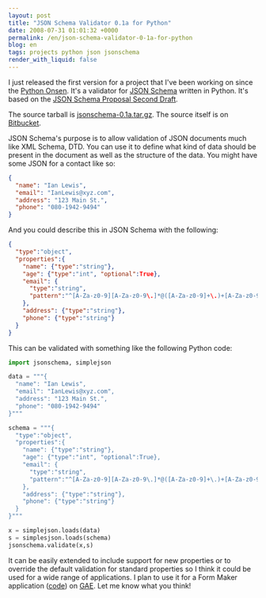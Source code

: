 ```yaml
---
layout: post
title: "JSON Schema Validator 0.1a for Python"
date: 2008-07-31 01:01:32 +0000
permalink: /en/json-schema-validator-0-1a-for-python
blog: en
tags: projects python json jsonschema
render_with_liquid: false
---
```


I just released the first version for a project that I've been working on since
the [Python Onsen](http://www.ianlewis.org/index.php/en/python-onsen). It's a
validator for [JSON Schema](http://www.json.com/category/json-schema/) written
in Python. It's based on the [JSON Schema Proposal Second
Draft](http://groups.google.com/group/json-schema/web/json-schema-proposal---second-draft).</p>

<!-- TODO(#67): Fix 404s -->

The source tarball is [jsonschema-0.1a.tar.gz](http://jsonschema.googlecode.com/files/jsonschema-0.1a.tar.gz). The source itself is on [Bitbucket](https://bitbucket.org/IanLewis/jsonschema/).

JSON Schema's purpose is to allow validation of JSON documents much like XML
Schema, DTD. You can use it to define what kind of data should be present in the
document as well as the structure of the data. You might have some JSON for a
contact like so:

```json
{
  "name": "Ian Lewis",
  "email": "IanLewis@xyz.com",
  "address": "123 Main St.",
  "phone": "080-1942-9494"
}
```

And you could describe this in JSON Schema with the following:

```json
{
  "type":"object",
  "properties":{
    "name": {"type":"string"},
    "age": {"type":"int", "optional":True},
    "email": {
      "type":"string",
      "pattern":"^[A-Za-z0-9][A-Za-z0-9\.]*@([A-Za-z0-9]+\.)+[A-Za-z0-9]+$"
    },
    "address": {"type":"string"},
    "phone": {"type":"string"}
  }
}
```

This can be validated with something like the following Python code:

```python
import jsonschema, simplejson

data = """{
  "name": "Ian Lewis",
  "email": "IanLewis@xyz.com",
  "address": "123 Main St.",
  "phone": "080-1942-9494"
}"""

schema = """{
  "type":"object",
  "properties":{
    "name": {"type":"string"},
    "age": {"type":"int", "optional":True},
    "email": {
      "type":"string",
      "pattern":"^[A-Za-z0-9][A-Za-z0-9\.]*@([A-Za-z0-9]+\.)+[A-Za-z0-9]+$"
    },
    "address": {"type":"string"},
    "phone": {"type":"string"}
  }
}"""

x = simplejson.loads(data)
s = simplesjson.loads(schema)
jsonschema.validate(x,s)
```

It can be easily extended to include support for new properties or to override
the default validation for standard properties so I think it could be used for a
wide range of applications. I plan to use it for a Form Maker application
([code](http://www.ianlewis.org/hg/formmaker-appengine/)) on
[GAE](http://code.google.com/appengine/). Let me know what you think!
